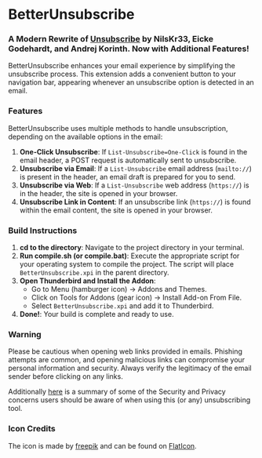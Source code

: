 # BetterUnsubscribe

### A Modern Rewrite of [Unsubscribe](https://addons.thunderbird.net/en-us/thunderbird/addon/unsub/) by NilsKr33, Eicke Godehardt, and Andrej Korinth. Now with Additional Features!

BetterUnsubscribe enhances your email experience by simplifying the unsubscribe process. This extension adds a convenient button to your navigation bar, appearing whenever an unsubscribe option is detected in an email.

### Features

BetterUnsubscribe uses multiple methods to handle unsubscription, depending on the available options in the email:

1. **One-Click Unsubscribe**: If `List-Unsubscribe=One-Click` is found in the email header, a POST request is automatically sent to unsubscribe.
2. **Unsubscribe via Email**: If a `List-Unsubscribe` email address (`mailto://`) is present in the header, an email draft is prepared for you to send.
3. **Unsubscribe via Web**: If a `List-Unsubscribe` web address (`https://`) is in the header, the site is opened in your browser.
4. **Unsubscribe Link in Content**: If an unsubscribe link (`https://`) is found within the email content, the site is opened in your browser.

### Build Instructions

1. **cd to the directory**: Navigate to the project directory in your terminal.
2. **Run compile.sh (or compile.bat)**: Execute the appropriate script for your operating system to compile the project. The script will place `BetterUnsubscribe.xpi` in the parent directory.
3. **Open Thunderbird and Install the Addon**:
   - Go to Menu (hamburger icon) -> Addons and Themes.
   - Click on Tools for Addons (gear icon) -> Install Add-on From File.
   - Select `BetterUnsubscribe.xpi` and add it to Thunderbird.
4. **Done!**: Your build is complete and ready to use.

### Warning

Please be cautious when opening web links provided in emails. Phishing attempts are common, and opening malicious links can compromise your personal information and security. Always verify the legitimacy of the email sender before clicking on any links.

Additionally [here](./Security%20Concerns.md) is a summary of some of the Security and Privacy concerns users should be aware of when using this (or any) unsubscribing tool.

### Icon Credits

The icon is made by [freepik](https://www.freepik.com) and can be found on [FlatIcon](https://www.flaticon.com/free-icon/email_121931).